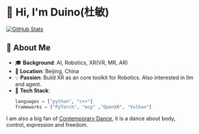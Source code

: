 # 👋 Hi, I'm Duino(杜敏)

[![GitHub Stats](https://github-readme-stats.vercel.app/api?username=duinodu&show_icons=true&theme=radical)](https://github.com/duinodu)

## 🌟 About Me
- 🎓 **Background**: AI, Robotics, XR(VR, MR, AR)
- 📍 **Location**: Beijing, China
- 💡 **Passion**: Build XR as an core toolkit for Robotics. Also interested in llm and agent.
- 🤖 **Tech Stack**: 
  ```python
  languages = ["python", "c++"]
  frameworks = ["PyTorch", "mcp" ,"OpenXR", "Vulkan"]
  ```

I am also a big fan of [Contemporary Dance](https://en.wikipedia.org/wiki/Contemporary_dance), it is a dance about body, control, expression and freedom.
